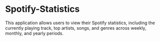 # Spotify-Statistics
This application allows users to view their Spotify statistics, including the currently playing track, top artists, songs, and genres across weekly, monthly, and yearly periods.
